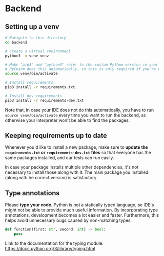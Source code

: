 # Backend

## Setting up a venv

```bash
# Navigate to this directory
cd backend

# Create a virtual environment
python3 -m venv venv

# Make "pip3" and "python3" refer to the custom Python version in your venv
# PyCharm does this automatically, so this is only required if you're using another IDE
source venv/bin/activate

# Install requirements
pip3 install -r requirements.txt

# Install dev requirements
pip3 install -r requirements-dev.txt
```

Note that, in case your IDE does not do this automatically, you have to run `source venv/bin/activate` every time you want to run the backend, as otherwise your interpreter won't be able to find the packages.

## Keeping requirements up to date

Whenever you'd like to install a new package, make sure to **update the `requirements.txt` or `requirements-dev.txt` files** so that everyone has the same packages installed, and our tests can run easily.

In case your package installs multiple other dependencies, it's not necessary to install those along with it. The main package you installed (along with he correct version) is satisfactory.

## Type annotations

Please **type your code**. Python is not a statically typed language, so IDE's might not be able to provide much useful information. By incorporating type annotations, development becomes a lot easier and faster. Furthermore, this helps avoid unnecessary bugs caused by non-matching types.

```python
def function(first: str, second: int) -> bool:
    pass
```

Link to the documentation for the typing module: https://docs.python.org/3/library/typing.html
